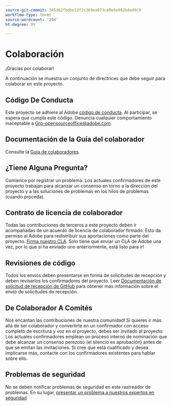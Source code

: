 ```yaml
---
source-git-commit: 345d62fbdbe12f2c369ea073ce8e6e942bdad9c9
workflow-type: tm+mt
source-wordcount: '294'
ht-degree: 0%

---
```

# Colaboración

¡Gracias por colaborar!

A continuación se muestra un conjunto de directrices que debe seguir para colaborar en este proyecto.

## Código De Conducta

Este proyecto se adhiere al Adobe [código de conducta](code-of-conduct.md). Al participar, se espera que cumpla este código. Denuncia cualquier comportamiento inaceptable a
[Grp-opensourceoffice@adobe.com](mailto:Grp-opensourceoffice@adobe.com).

## Documentación de la Guía del colaborador

Consulte la [Guía de colaboradores](https://experienceleague.adobe.com/docs/contributor/contributor-guide/introduction.html).

## ¿Tiene Alguna Pregunta?

Comience por registrar un problema. Los actuales confirmadores de este proyecto trabajan para alcanzar un consenso en torno a la dirección del proyecto y a las soluciones de problemas en los hilos de problemas (cuando proceda).

## Contrato de licencia de colaborador

Todas las contribuciones de terceros a este proyecto deben ir acompañadas de un acuerdo de licencia de colaborador firmado. Esto da permiso al Adobe para redistribuir sus aportaciones como parte del proyecto. [Firma nuestro CLA](http://opensource.adobe.com/cla.html). Solo tiene que enviar un CLA de Adobe una vez, por lo que si ha enviado uno anteriormente, está listo para ir!

## Revisiones de código

Todos los envíos deben presentarse en forma de solicitudes de recepción y deben revisarlos los confirmadores del proyecto. Leer [Documentación de solicitud de recepción de GitHub](https://help.github.com/articles/about-pull-requests/)
para obtener más información sobre el envío de solicitudes de recepción.

<!--
Lastly, please follow the [pull request template](PULL_REQUEST_TEMPLATE.md) when
submitting a pull request!
-->

## De Colaborador A Comités

Nos encantan las contribuciones de nuestra comunidad! Si quieres ir más allá de ser colaborador y convertirte en un confirmador con acceso completo de escritura y voz en el proyecto, debes ser invitado al proyecto. Los actuales confirmadores emplean un proceso interno de nominación que debe alcanzar un consenso perezoso (el silencio es aprobación) antes de que se emitan las invitaciones. Si cree que está cualificado y desea implicarse más, contacte con los confirmadores existentes para hablar sobre ello.

## Problemas de seguridad

No se deben notificar problemas de seguridad en este rastreador de problemas. En su lugar, [presentar un problema a nuestros expertos en seguridad](https://helpx.adobe.com/security/alertus.html)
